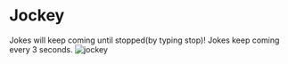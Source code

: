 # Jockey

Jokes will keep coming until stopped(by typing stop)! 
Jokes keep coming every 3 seconds.
![jockey](https://cloud.githubusercontent.com/assets/13224901/22357407/da4282e0-e45d-11e6-9562-db59266427ba.png)
